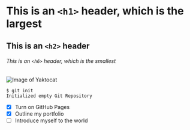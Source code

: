 # This is an `<h1>` header, which is the largest 
## This is an `<h2>` header
###### This is an `<h6>` header, which is the smallest

![Image of Yaktocat](https://octodex.github.com/images/yaktocat.png)

```
$ git init
Initialized empty Git Repository
```
- [X] Turn on GitHub Pages
- [X] Outline my portfolio
- [ ] Introduce myself to the world
